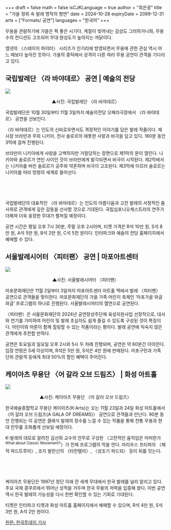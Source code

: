 +++
draft = false
math = false
isCJKLanguage = true
author = "최은광"
title = "가을 정취 속 발레 명작의 향연"
date = 2024-10-28
expiryDate = 2099-12-31
arts = ["Formats/ 공연"]
languages = "한국어"
+++

무용을 관람하기에 가을은 퍽 좋은 시기다. 계절이 빚어내는 감상도 그러하거니와, 무용수의 컨디션도 고조되어 무대 완성도가 높아지는 까닭이다. 

엠넷의 〈스테이지 파이터〉 시리즈가 인기리에 방영되면서 무용에 관한 관심 역시 어느 때보다 높아진 듯하다. 가을의 중턱에서 성격이 다른 여러 무용 공연이 관객을 기다리고 있다.

## 국립발레단 〈라 바야데르〉 공연 | 예술의 전당

![](https://cdn.hantoday.net/news/photo/202410/45002_54699_193.png)
<center>▲사진: 국립발레단 〈라 바야데르〉</center>

국립발레단은 10월 30일부터 11월 3일까지 예술의전당 오페라극장에서 〈라 바야데르〉 공연을 선보인다. 

〈라 바야데르〉는 인도의 신비로우면서도 격정적인 이야기를 담은 발레 작품이다. 제사장 브라만과 무희 니키아, 전사 솔로르의 애틋한 사랑과 비극을 담고 있다. 160분 동안 3막에 걸쳐 진행된다.

브라만이 니키아에게 사랑을 고백하지만 거절당하는 장면으로 제1막의 문이 열린다. 니키아와 솔로르가 연인 사이인 것이 브라만에게 발각되면서 비극이 시작된다. 제2막에서는 니키아를 버린 솔로르가 공주와 약혼하며 비극이 고조된다. 제3막에 이르러 솔로르는 니키아를 따라 망령의 세계로 들어선다.

<br>

<script async src="https://pagead2.googlesyndication.com/pagead/js/adsbygoogle.js?client=ca-pub-2618164900782657"
     crossorigin="anonymous"></script>
<ins class="adsbygoogle"
     style="display:block; text-align:center;"
     data-ad-layout="in-article"
     data-ad-format="fluid"
     data-ad-client="ca-pub-2618164900782657"
     data-ad-slot="9803941047"></ins>
<script>
     (adsbygoogle = window.adsbygoogle || []).push({});
</script>

<br>

국립발레단의 대표작인 〈라 바야데르〉는 인도의 아름다움과 고전 발레의 서정적인 춤사위로 관객에게 깊은 감동을 선사할 것으로 기대된다. 국립심포니오케스트라의 연주가 더해져 더욱 웅장한 무대가 펼쳐질 예정이다.

공연 시간은 평일 오후 7시 30분, 주말 오후 2시이며, 티켓 가격은 R석 10만 원, S석 8만 원, A석 5만 원, B석 2만 원, C석 5천 원이다. 인터파크와 예술의 전당 홈페이지에서 예매할 수 있다. 

## 서울발레시어터 〈피터팬〉 공연 | 마포아트센터

![](https://cdn.hantoday.net/news/photo/202410/45002_54700_2040.png)
<center>▲사진: 서울발레시어터 〈피터팬〉</center>

마포문화재단은 11월 2일부터 3일까지 마포아트센터 아트홀 맥에서 발레 〈피터팬〉 공연으로 관객들을 맞이한다. 마포문화재단의 가을 가족·어린이 축제인 ‘마포가을 와글와글’ 프로그램의 하나로 진행된다. 서울발레시어터의 열연으로 공연된다. 

〈피터팬〉은 서울문화재단의 2024년 공연장상주단체 육성지원사업 선정작으로, 대사와 연기를 가미하여 어린이 및 발레 초심자도 쉽게 즐길 수 있도록 구성된 것이 특징이다. 어린이와 어른이 함께 힐링할 수 있는 작품이라는 평이다. 발레 공연에 익숙지 않은 관객에게 추천할 만하다.

공연은 토요일과 일요일 오후 2시와 5시 두 차례 진행되며, 공연은 약 60분간 이어진다. 입장 연령은 5세 이상이며, R석은 5만 원, S석은 4만 원에 판매된다. 마포구민과 가족 단위 관람객 등에게 최대 50%의 할인 혜택이 주어진다.

## 케이아츠 무용단 〈어 갈라 오브 드림즈〉 | 화성 아트홀

![](https://cdn.hantoday.net/news/photo/202410/45002_54701_2137.png)
<center>▲사진: 케이아츠 무용단 〈어 갈라 오브 드림즈〉</center>

한국예술종합학교 무용단 케이아츠(K-Arts)는 오는 11월 23일과 24일 화성 아트홀에서 〈어 갈라 오브 드림즈(A GALA OF DREAMS)〉 공연으로 관객들과 만난다. 90분 동안 진행되는 이 공연은 클래식 발레의 정수를 느낄 수 있는 작품을 통해 전통 무용과 현대 안무를 조화롭게 선보일 예정이다.

K-발레의 대모로 알려진 김선희 교수의 안무로 구성한 〈고전적인 움직임은 어떠한가<sup>What about Classic Movement?</sup>〉가 전체 프로그램의 막을 연다. 마리우스 프티파의 〈해적 파드트루아〉, 조지 발란신의 〈타란텔라〉, 〈성조기 파드되〉 등이 뒤를 잇는다. 

<br>

<script async src="https://pagead2.googlesyndication.com/pagead/js/adsbygoogle.js?client=ca-pub-2618164900782657"
     crossorigin="anonymous"></script>
<ins class="adsbygoogle"
     style="display:block; text-align:center;"
     data-ad-layout="in-article"
     data-ad-format="fluid"
     data-ad-client="ca-pub-2618164900782657"
     data-ad-slot="9803941047"></ins>
<script>
     (adsbygoogle = window.adsbygoogle || []).push({});
</script>

<br>

케이아츠 무용단은 1997년 창단 이래 전 세계 무대에서 한국 발레를 널리 알리고 있다. 주요 국제 콩쿠르에서 뛰어난 성적을 거두며 한국 무용의 저력을 입증해 왔다. 이번 공연 역시 한국 발레의 가능성을 다시 한번 확인할 수 있는 기회로 기대된다. 

티켓은 인터파크 티켓과 화성 아트홀 홈페이지에서 예매할 수 있으며, R석 4만 원, S석 3만 원, A석 2만 원이다.

<a href="https://www.hantoday.net/news/articleView.html?idxno=45002" target="_blank" rel="noopener noreferrer">원문: 한국투데이 기사</a>